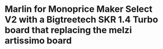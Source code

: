 # Marlin for Monoprice Maker Select V2 with a Bigtreetech SKR 1.4 Turbo board that replacing the melzi artissimo board
